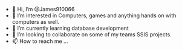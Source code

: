 - 👋 Hi, I’m @James910066
- 👀 I’m interested in Computers, games and anything hands on with computers as well. 
- 🌱 I’m currently learning database development
- 💞️ I’m looking to collaborate on some of my teams SSIS projects.
- 📫 How to reach me ...

<!---
James910066/James910066 is a ✨ special ✨ repository because its `README.md` (this file) appears on your GitHub profile.
You can click the Preview link to take a look at your changes.
--->

